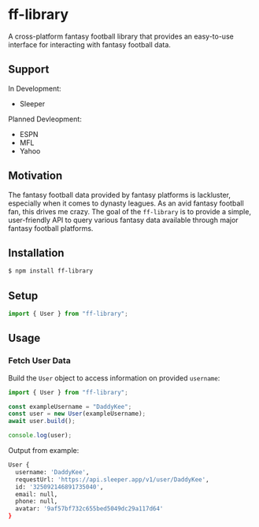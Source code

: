 # ff-library

A cross-platform fantasy football library that provides an easy-to-use interface for interacting with fantasy football data.

## Support

In Development:
   - Sleeper

Planned Devleopment:
   - ESPN
   - MFL
   - Yahoo

## Motivation

The fantasy football data provided by fantasy platforms is lackluster, especially when it comes to dynasty leagues. As an avid fantasy football fan, this drives me crazy. The goal of the `ff-library` is to provide a simple, user-friendly API to query various fantasy data available through major fantasy football platforms.

## Installation

```sh
$ npm install ff-library
```

## Setup

```ts
import { User } from "ff-library";
```

## Usage

### Fetch User Data

Build the `User` object to access information on provided `username`:
```ts
import { User } from "ff-library";

const exampleUsername = "DaddyKee";
const user = new User(exampleUsername);
await user.build();

console.log(user);
```

Output from example:
```sh
User {
  username: 'DaddyKee',
  requestUrl: 'https://api.sleeper.app/v1/user/DaddyKee',
  id: '325092146891735040',
  email: null,
  phone: null,
  avatar: '9af57bf732c655bed5049dc29a117d64'
}
```
